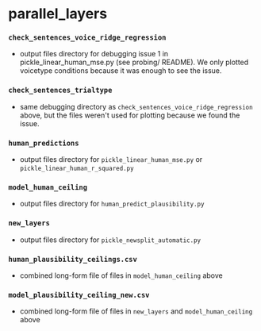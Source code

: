 # parallel_layers

### `check_sentences_voice_ridge_regression`
* output files directory for debugging issue 1 in pickle_linear_human_mse.py (see probing/ README). We only plotted voicetype conditions because it was enough to see the issue. 

### `check_sentences_trialtype`
* same debugging directory as `check_sentences_voice_ridge_regression` above, but the files weren't used for plotting because we found the issue.

### `human_predictions`
* output files directory for `pickle_linear_human_mse.py` or `pickle_linear_human_r_squared.py`

### `model_human_ceiling`
* output files directory for `human_predict_plausibility.py`

### `new_layers`
* output files directory for `pickle_newsplit_automatic.py`

### `human_plausibility_ceilings.csv`
* combined long-form file of files in `model_human_ceiling` above

### `model_plausibility_ceiling_new.csv`
* combined long-form file of files in `new_layers` and `model_human_ceiling` above




